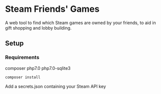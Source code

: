 # Steam Friends' Games

A web tool to find which Steam games are owned by your friends, to aid in gift shopping and lobby building.

## Setup

### Requirements
composer
php7.0
php7.0-sqlite3

```
composer install
```
Add a secrets.json containing your Steam API key

